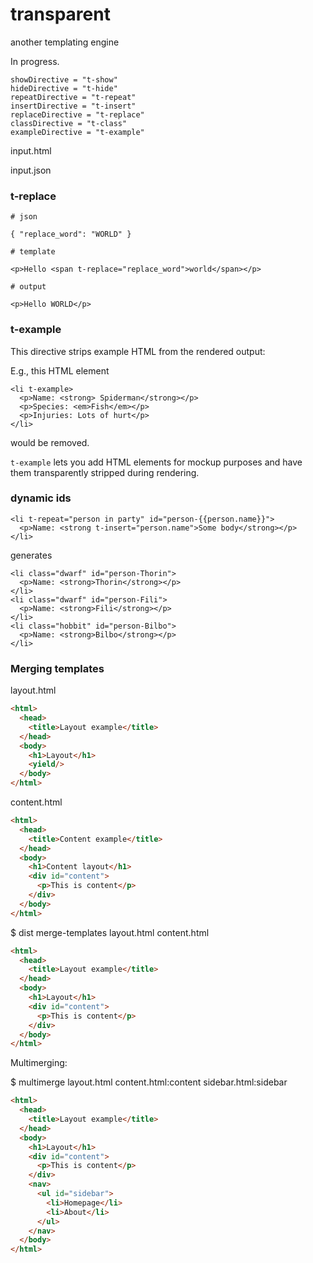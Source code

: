 # transparent

another templating engine

In progress.

    showDirective = "t-show"
    hideDirective = "t-hide"
    repeatDirective = "t-repeat"
    insertDirective = "t-insert"
    replaceDirective = "t-replace"
    classDirective = "t-class"
    exampleDirective = "t-example"

input.html

input.json


### t-replace


    # json

    { "replace_word": "WORLD" }

    # template

    <p>Hello <span t-replace="replace_word">world</span></p>

    # output 

    <p>Hello WORLD</p>


### t-example

This directive strips example HTML from the rendered output:

E.g., this HTML element 

    <li t-example>
      <p>Name: <strong> Spiderman</strong></p>
      <p>Species: <em>Fish</em></p>
      <p>Injuries: Lots of hurt</p>
    </li>

would be removed.

`t-example` lets you add HTML elements for mockup purposes and have
them transparently stripped during rendering.


### dynamic ids

    <li t-repeat="person in party" id="person-{{person.name}}">
      <p>Name: <strong t-insert="person.name">Some body</strong></p>
    </li>

generates 

    <li class="dwarf" id="person-Thorin">
      <p>Name: <strong>Thorin</strong></p>
    </li>
    <li class="dwarf" id="person-Fili">
      <p>Name: <strong>Fili</strong></p>
    </li>
    <li class="hobbit" id="person-Bilbo">
      <p>Name: <strong>Bilbo</strong></p>
    </li>

### Merging templates


layout.html
```html
<html>
  <head>
    <title>Layout example</title>
  </head>
  <body>
    <h1>Layout</h1>
    <yield/>
  </body>
</html>
```

content.html
```html
<html>
  <head>
    <title>Content example</title>
  </head>
  <body>
    <h1>Content layout</h1>
    <div id="content">
      <p>This is content</p>
    </div>
  </body>
</html>
```

$ dist merge-templates layout.html content.html  

```html
<html>
  <head>
    <title>Layout example</title>
  </head>
  <body>
    <h1>Layout</h1>
    <div id="content">
      <p>This is content</p>
    </div>
  </body>
</html>
```

Multimerging:

$ multimerge layout.html content.html:content sidebar.html:sidebar

```html
<html>
  <head>
    <title>Layout example</title>
  </head>
  <body>
    <h1>Layout</h1>
    <div id="content">
      <p>This is content</p>
    </div>
    <nav>
      <ul id="sidebar">
        <li>Homepage</li>
        <li>About</li>
      </ul>
    </nav>
  </body>
</html>
```
